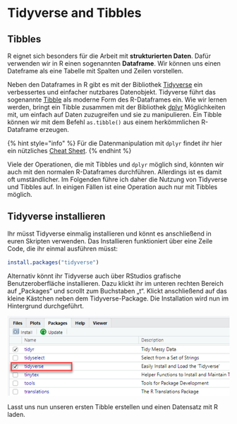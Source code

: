 # Tidyverse and Tibbles

## Tibbles

R eignet sich besonders für die Arbeit mit **strukturierten Daten**. Dafür verwenden wir in R einen sogenannten **Dataframe**. Wir können uns einen Dateframe als eine Tabelle mit Spalten und Zeilen vorstellen.&#x20;

Neben den Dataframes in R gibt es mit der Bibliothek [Tidyverse](https://www.tidyverse.org/) ein verbessertes und einfacher nutzbares Datenobjekt. Tidyverse führt das sogenannte [Tibble](https://tibble.tidyverse.org/) als moderne Form des R-Dataframes ein. Wie wir lernen werden, bringt ein Tibble zusammen mit der Bibliothek [dplyr](https://dplyr.tidyverse.org/)  Möglichkeiten mit, um einfach auf Daten zuzugreifen und sie zu manipulieren. Ein Tibble können wir mit dem Befehl `as.tibble()` aus einem herkömmlichen R-Dataframe erzeugen.

{% hint style="info" %}
Für die Datenmanipulation mit `dplyr` findet ihr hier ein nützliches [Cheat Sheet](https://github.com/rstudio/cheatsheets/blob/master/data-transformation.pdf).
{% endhint %}

Viele der Operationen, die mit Tibbles und `dplyr` möglich sind, könnten wir auch mit den normalen R-Dataframes durchführen. Allerdings ist es damit oft umständlicher. Im Folgenden führe ich daher die Nutzung von Tidyverse und Tibbles auf. In einigen Fällen ist eine Operation auch nur mit Tibbles möglich.

## Tidyverse installieren

Ihr müsst Tidyverse einmalig installieren und könnt es anschließend in euren Skripten verwenden. Das Installieren funktioniert über eine Zeile Code, die ihr einmal ausführen müsst:

```r
install.packages("tidyverse")
```

Alternativ könnt ihr Tidyverse auch über RStudios grafische Benutzeroberfläche installieren. Dazu klickt ihr im unteren rechten Bereich auf „Packages“ und scrollt zum Buchstaben „t“. Klickt anschließend auf das kleine Kästchen neben dem Tidyverse-Package. Die Installation wird nun im Hintergrund durchgeführt.

![Installation von Tidyverse über die RStudio GUI.](<../.gitbook/assets/image (27).png>)

Lasst uns nun unseren ersten Tibble erstellen und einen Datensatz mit R laden.

##
